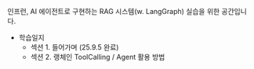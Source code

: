 인프런, AI 에이전트로 구현하는 RAG 시스템(w. LangGraph) 실습을 위한 공간입니다. 

- 학습일지
    - 섹션 1. 들어가며 (25.9.5 완료)
    - 섹션 2. 랭체인 ToolCalling / Agent 활용 방법